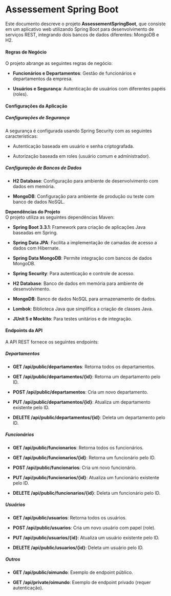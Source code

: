 # Assessement Spring Boot

Este documento descreve o projeto **AssessementSpringBoot**, que consiste em um aplicativo web utilizando Spring Boot para desenvolvimento de serviços REST, integrando dois bancos de dados diferentes: MongoDB e H2.

#### Regras de Negócio

O projeto abrange as seguintes regras de negócio:

- **Funcionários e Departamentos**: Gestão de funcionários e departamentos da empresa.
    
- **Usuários e Segurança**: Autenticação de usuários com diferentes papéis (roles).
    

#### Configurações da Aplicação

##### Configurações de Segurança

A segurança é configurada usando Spring Security com as seguintes características:

- Autenticação baseada em usuário e senha criptografada.
    
- Autorização baseada em roles (usuário comum e administrador).
    

##### Configuração de Bancos de Dados

- **H2 Database**: Configuração para ambiente de desenvolvimento com dados em memória.
    
- **MongoDB**: Configuração para ambiente de produção ou teste com banco de dados NoSQL.
    

**Dependências do Projeto**  
O projeto utiliza as seguintes dependências Maven:

- **Spring Boot 3.3.1**: Framework para criação de aplicações Java baseadas em Spring.
    
- **Spring Data JPA**: Facilita a implementação de camadas de acesso a dados com Hibernate.
    
- **Spring Data MongoDB**: Permite integração com bancos de dados MongoDB.
    
- **Spring Security**: Para autenticação e controle de acesso.
    
- **H2 Database**: Banco de dados em memória para ambiente de desenvolvimento.
    
- **MongoDB**: Banco de dados NoSQL para armazenamento de dados.
    
- **Lombok**: Biblioteca Java que simplifica a criação de classes Java.
    
- **JUnit 5 e Mockito**: Para testes unitários e de integração.
    

#### Endpoints da API

A API REST fornece os seguintes endpoints:

##### Departamentos

- **GET /api/public/departamentos**: Retorna todos os departamentos.
    
- **GET /api/public/departamentos/{id}**: Retorna um departamento pelo ID.
    
- **POST /api/public/departamentos**: Cria um novo departamento.
    
- **PUT /api/public/departamentos/{id}**: Atualiza um departamento existente pelo ID.
    
- **DELETE /api/public/departamentos/{id}**: Deleta um departamento pelo ID.
    

##### Funcionários

- **GET /api/public/funcionarios**: Retorna todos os funcionários.
    
- **GET /api/public/funcionarios/{id}**: Retorna um funcionário pelo ID.
    
- **POST /api/public/funcionarios**: Cria um novo funcionário.
    
- **PUT /api/public/funcionarios/{id}**: Atualiza um funcionário existente pelo ID.
    
- **DELETE /api/public/funcionarios/{id}**: Deleta um funcionário pelo ID.
    

##### Usuários

- **GET /api/public/usuarios**: Retorna todos os usuários.
    
- **POST /api/public/usuarios**: Cria um novo usuário com papel (role).
    
- **PUT /api/public/usuarios/{id}**: Atualiza um usuário existente pelo ID.
    
- **DELETE /api/public/usuarios/{id}**: Deleta um usuário pelo ID.
    

##### Outros

- **GET /api/public/oimundo**: Exemplo de endpoint público.
    
- **GET /api/private/oimundo**: Exemplo de endpoint privado (requer autenticação).
